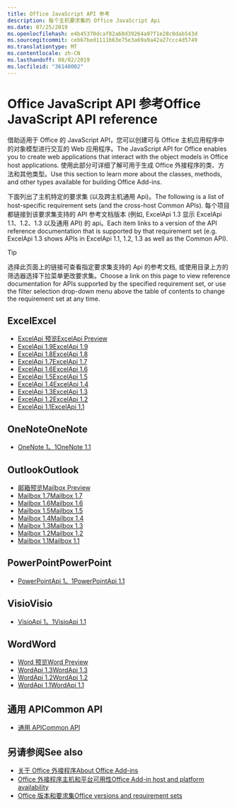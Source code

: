 ```yaml
---
title: Office JavaScript API 参考
description: 每个主机要求集的 Office JavaScript Api
ms.date: 07/25/2019
ms.openlocfilehash: e4b45370dcaf82a60d39264a97f1e28c0dab543d
ms.sourcegitcommit: ceb67bed1111b63e75e3a69a9a42a27ccc4d5749
ms.translationtype: MT
ms.contentlocale: zh-CN
ms.lasthandoff: 08/02/2019
ms.locfileid: "36140002"
---
```

# <a name="office-javascript-api-reference"></a><span data-ttu-id="aec3b-103">Office JavaScript API 参考</span><span class="sxs-lookup"><span data-stu-id="aec3b-103">Office JavaScript API reference</span></span>

<span data-ttu-id="aec3b-104">借助适用于 Office 的 JavaScript API，您可以创建可与 Office 主机应用程序中的对象模型进行交互的 Web 应用程序。</span><span class="sxs-lookup"><span data-stu-id="aec3b-104">The JavaScript API for Office enables you to create web applications that interact with the object models in Office host applications.</span></span> <span data-ttu-id="aec3b-105">使用此部分可详细了解可用于生成 Office 外接程序的类、方法和其他类型。</span><span class="sxs-lookup"><span data-stu-id="aec3b-105">Use this section to learn more about the classes, methods, and other types available for building Office Add-ins.</span></span>

<span data-ttu-id="aec3b-106">下面列出了主机特定的要求集 (以及跨主机通用 Api)。</span><span class="sxs-lookup"><span data-stu-id="aec3b-106">The following is a list of host-specific requirement sets (and the cross-host Common APIs).</span></span> <span data-ttu-id="aec3b-107">每个项目都链接到该要求集支持的 API 参考文档版本 (例如, ExcelApi 1.3 显示 ExcelApi 1.1、1.2、1.3 以及通用 API) 的 api。</span><span class="sxs-lookup"><span data-stu-id="aec3b-107">Each item links to a version of the API reference documentation that is supported by that requirement set (e.g. ExcelApi 1.3 shows APIs in ExcelApi 1.1, 1.2, 1.3 as well as the Common API).</span></span>

> [!TIP]
> <span data-ttu-id="aec3b-108">选择此页面上的链接可查看指定要求集支持的 Api 的参考文档, 或使用目录上方的筛选器选择下拉菜单更改要求集。</span><span class="sxs-lookup"><span data-stu-id="aec3b-108">Choose a link on this page to view reference documentation for APIs supported by the specified requirement set, or use the filter selection drop-down menu above the table of contents to change the requirement set at any time.</span></span>

## <a name="excel"></a><span data-ttu-id="aec3b-109">Excel</span><span class="sxs-lookup"><span data-stu-id="aec3b-109">Excel</span></span>

- [<span data-ttu-id="aec3b-110">ExcelApi 预览</span><span class="sxs-lookup"><span data-stu-id="aec3b-110">ExcelApi Preview</span></span>](/javascript/api/excel?view=excel-js-preview)
- [<span data-ttu-id="aec3b-111">ExcelApi 1.9</span><span class="sxs-lookup"><span data-stu-id="aec3b-111">ExcelApi 1.9</span></span>](/javascript/api/excel?view=excel-js-1.9)
- [<span data-ttu-id="aec3b-112">ExcelApi 1.8</span><span class="sxs-lookup"><span data-stu-id="aec3b-112">ExcelApi 1.8</span></span>](/javascript/api/excel?view=excel-js-1.8)
- [<span data-ttu-id="aec3b-113">ExcelApi 1.7</span><span class="sxs-lookup"><span data-stu-id="aec3b-113">ExcelApi 1.7</span></span>](/javascript/api/excel?view=excel-js-1.7)
- [<span data-ttu-id="aec3b-114">ExcelApi 1.6</span><span class="sxs-lookup"><span data-stu-id="aec3b-114">ExcelApi 1.6</span></span>](/javascript/api/excel?view=excel-js-1.6)
- [<span data-ttu-id="aec3b-115">ExcelApi 1.5</span><span class="sxs-lookup"><span data-stu-id="aec3b-115">ExcelApi 1.5</span></span>](/javascript/api/excel?view=excel-js-1.5)
- [<span data-ttu-id="aec3b-116">ExcelApi 1.4</span><span class="sxs-lookup"><span data-stu-id="aec3b-116">ExcelApi 1.4</span></span>](/javascript/api/excel?view=excel-js-1.4)
- [<span data-ttu-id="aec3b-117">ExcelApi 1.3</span><span class="sxs-lookup"><span data-stu-id="aec3b-117">ExcelApi 1.3</span></span>](/javascript/api/excel?view=excel-js-1.3)
- [<span data-ttu-id="aec3b-118">ExcelApi 1.2</span><span class="sxs-lookup"><span data-stu-id="aec3b-118">ExcelApi 1.2</span></span>](/javascript/api/excel?view=excel-js-1.2)
- [<span data-ttu-id="aec3b-119">ExcelApi 1.1</span><span class="sxs-lookup"><span data-stu-id="aec3b-119">ExcelApi 1.1</span></span>](/javascript/api/excel?view=excel-js-1.1)

## <a name="onenote"></a><span data-ttu-id="aec3b-120">OneNote</span><span class="sxs-lookup"><span data-stu-id="aec3b-120">OneNote</span></span>

- [<span data-ttu-id="aec3b-121">OneNote 1。1</span><span class="sxs-lookup"><span data-stu-id="aec3b-121">OneNote 1.1</span></span>](/javascript/api/onenote?view=onenote-js-1.1)

## <a name="outlook"></a><span data-ttu-id="aec3b-122">Outlook</span><span class="sxs-lookup"><span data-stu-id="aec3b-122">Outlook</span></span>

- [<span data-ttu-id="aec3b-123">邮箱预览</span><span class="sxs-lookup"><span data-stu-id="aec3b-123">Mailbox Preview</span></span>](/javascript/api/outlook?view=outlook-js-preview)
- [<span data-ttu-id="aec3b-124">Mailbox 1.7</span><span class="sxs-lookup"><span data-stu-id="aec3b-124">Mailbox 1.7</span></span>](/javascript/api/outlook?view=outlook-js-1.7)
- [<span data-ttu-id="aec3b-125">Mailbox 1.6</span><span class="sxs-lookup"><span data-stu-id="aec3b-125">Mailbox 1.6</span></span>](/javascript/api/outlook?view=outlook-js-1.6)
- [<span data-ttu-id="aec3b-126">Mailbox 1.5</span><span class="sxs-lookup"><span data-stu-id="aec3b-126">Mailbox 1.5</span></span>](/javascript/api/outlook?view=outlook-js-1.5)
- [<span data-ttu-id="aec3b-127">Mailbox 1.4</span><span class="sxs-lookup"><span data-stu-id="aec3b-127">Mailbox 1.4</span></span>](/javascript/api/outlook?view=outlook-js-1.4)
- [<span data-ttu-id="aec3b-128">Mailbox 1.3</span><span class="sxs-lookup"><span data-stu-id="aec3b-128">Mailbox 1.3</span></span>](/javascript/api/outlook?view=outlook-js-1.3)
- [<span data-ttu-id="aec3b-129">Mailbox 1.2</span><span class="sxs-lookup"><span data-stu-id="aec3b-129">Mailbox 1.2</span></span>](/javascript/api/outlook?view=outlook-js-1.2)
- [<span data-ttu-id="aec3b-130">Mailbox 1.1</span><span class="sxs-lookup"><span data-stu-id="aec3b-130">Mailbox 1.1</span></span>](/javascript/api/outlook?view=outlook-js-1.1)

## <a name="powerpoint"></a><span data-ttu-id="aec3b-131">PowerPoint</span><span class="sxs-lookup"><span data-stu-id="aec3b-131">PowerPoint</span></span>

- [<span data-ttu-id="aec3b-132">PowerPointApi 1。1</span><span class="sxs-lookup"><span data-stu-id="aec3b-132">PowerPointApi 1.1</span></span>](/javascript/api/powerpoint?view=powerpoint-js-1.1)

## <a name="visio"></a><span data-ttu-id="aec3b-133">Visio</span><span class="sxs-lookup"><span data-stu-id="aec3b-133">Visio</span></span>

- [<span data-ttu-id="aec3b-134">VisioApi 1。1</span><span class="sxs-lookup"><span data-stu-id="aec3b-134">VisioApi 1.1</span></span>](/javascript/api/visio?view=visio-js-1.1)

## <a name="word"></a><span data-ttu-id="aec3b-135">Word</span><span class="sxs-lookup"><span data-stu-id="aec3b-135">Word</span></span>

- [<span data-ttu-id="aec3b-136">Word 预览</span><span class="sxs-lookup"><span data-stu-id="aec3b-136">Word Preview</span></span>](/javascript/api/word?view=word-js-preview)
- [<span data-ttu-id="aec3b-137">WordApi 1.3</span><span class="sxs-lookup"><span data-stu-id="aec3b-137">WordApi 1.3</span></span>](/javascript/api/word?view=word-js-1.3)
- [<span data-ttu-id="aec3b-138">WordApi 1.2</span><span class="sxs-lookup"><span data-stu-id="aec3b-138">WordApi 1.2</span></span>](/javascript/api/word?view=word-js-1.2)
- [<span data-ttu-id="aec3b-139">WordApi 1.1</span><span class="sxs-lookup"><span data-stu-id="aec3b-139">WordApi 1.1</span></span>](/javascript/api/word?view=word-js-1.1)

## <a name="common-api"></a><span data-ttu-id="aec3b-140">通用 API</span><span class="sxs-lookup"><span data-stu-id="aec3b-140">Common API</span></span>

- [<span data-ttu-id="aec3b-141">通用 API</span><span class="sxs-lookup"><span data-stu-id="aec3b-141">Common API</span></span>](/javascript/api/office?view=common-js)

## <a name="see-also"></a><span data-ttu-id="aec3b-142">另请参阅</span><span class="sxs-lookup"><span data-stu-id="aec3b-142">See also</span></span>

- [<span data-ttu-id="aec3b-143">关于 Office 外接程序</span><span class="sxs-lookup"><span data-stu-id="aec3b-143">About Office Add-ins</span></span>](/office/dev/add-ins/overview)
- [<span data-ttu-id="aec3b-144">Office 外接程序主机和平台可用性</span><span class="sxs-lookup"><span data-stu-id="aec3b-144">Office Add-in host and platform availability</span></span>](/office/dev/add-ins/overview/office-add-in-availability)
- [<span data-ttu-id="aec3b-145">Office 版本和要求集</span><span class="sxs-lookup"><span data-stu-id="aec3b-145">Office versions and requirement sets</span></span>](/office/dev/add-ins/develop/office-versions-and-requirement-sets)

